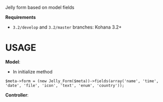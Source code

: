 Jelly form based on model fields


**Requirements**


* `3.2/develop` and `3.2/master` branches: Kohana 3.2+



USAGE
========

**Model**:

* In initialize method


```$meta->form = (new Jelly_Form($meta))->fields(array('name', 'time', 'date', 'file', 'icon', 'text', 'enum', 'country'));```


**Controller**: